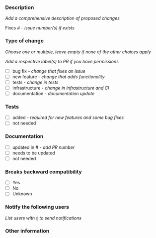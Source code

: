### Description 
_Add a comprehensive description of proposed changes_


Fixes # - _issue number(s) if exists_

### Type of change

_Choose one or multiple, leave empty if none of the other choices apply_

_Add a respective label(s) to PR if you have permissions_

- [ ] bug fix - _change that fixes an issue_
- [ ] new feature - _change that adds functionality_
- [ ] tests - _change in tests_
- [ ] infrastructure - _change in infrastructure and CI_
- [ ] documentation - _documentation update_

### Tests

- [ ] added - _required for new features and some bug fixes_
- [ ] not needed

### Documentation

- [ ] updated in # - _add PR number_
- [ ] needs to be updated
- [ ] not needed

### Breaks backward compatibility
- [ ] Yes
- [ ] No
- [ ] Unknown

### Notify the following users
_List users with `@` to send notifications_

### Other information
